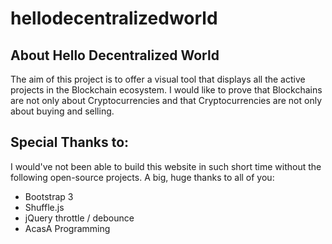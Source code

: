 # hellodecentralizedworld

## About Hello Decentralized World
The aim of this project is to offer a visual tool that displays all the active projects in the Blockchain ecosystem.
I would like to prove that Blockchains are not only about Cryptocurrencies and that Cryptocurrencies are not only about buying and selling. 

## Special Thanks to:
I would've not been able to build this website in such short time without the following open-source projects.
A big, huge thanks to all of you:
- Bootstrap 3
- Shuffle.js
- jQuery throttle / debounce
- AcasA Programming 